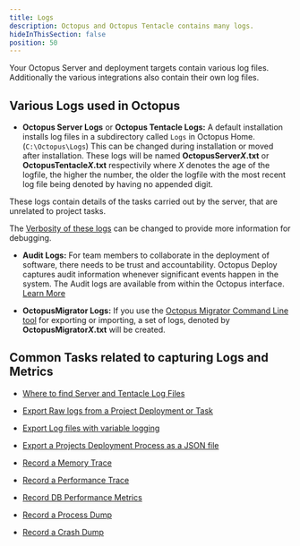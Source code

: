 ```yaml
---
title: Logs
description: Octopus and Octopus Tentacle contains many logs.
hideInThisSection: false
position: 50
---
```


Your Octopus Server and deployment targets contain various log files. Additionally the various integrations also contain their own log files. 


## Various Logs used in Octopus 

- **Octopus Server Logs** or **Octopus Tentacle Logs:** A default installation installs log files in a subdirectory called `Logs` in Octopus Home. (`C:\Octopus\Logs`) This can be changed during installation or moved after installation. These logs will be named <b>OctopusServer<em>X</em>.txt</b> or <b>OctopusTentacle<em>X</em>.txt</b> respectivily where <em>X</em> denotes the age of the logfile, the higher the number, the older the logfile with the most recent log file being denoted by having no appended digit.

These logs contain details of the tasks carried out by the server, that are unrelated to project tasks.

The [Verbosity of these logs](/docs/logs/log-files/index.md) can be changed to provide more information for debugging. 

- **Audit Logs:** For team members to collaborate in the deployment of software, there needs to be trust and accountability. Octopus Deploy captures audit information whenever significant events happen in the system. The Audit logs are available from within the Octopus interface. [Learn More](docs/security/users-and-teams/auditing.md)

- **OctopusMigrator Logs:** If you use the [Octopus Migrator Command Line tool](docs/octopus-rest-api/octopus.migrator.exe-command-line/index.md) for exporting or importing, a set of logs, denoted by <b>OctopusMigrator<em>X</em>.txt</b> will be created.

## Common Tasks related to capturing Logs and Metrics

- [Where to find Server and Tentacle Log Files](/docs/logs/log-files.md)

- [Export Raw logs from a Project Deployment or Task](/docs/logs/get-the-raw-output-from-a-task.md)
- [Export Log files with variable logging](/docs/logs/variable-logging-and-task-log-export.md)
- [Export a Projects Deployment Process as a JSON file](/docs/logs/deployment-process-as-JSON.md)

- [Record a Memory Trace](/docs/logs/record-a-memory-trace.md)
- [Record a Performance Trace](/docs/logs/record-a-performance-trace.md)
- [Record DB Performance Metrics](/docs/logs/providing-database-performance-metrics.md)

- [Record a Process Dump](/docs/logs/process-dumps.md)
- [Record a Crash Dump](/docs/logs/capture-a-crash-dump.md)



  
